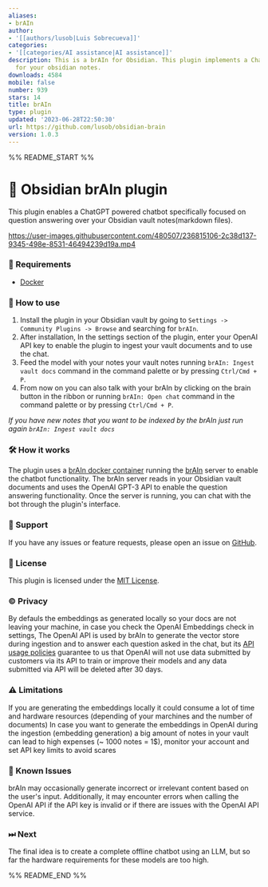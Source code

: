 ```yaml
---
aliases:
- brAIn
author:
- '[[authors/lusob|Luis Sobrecueva]]'
categories:
- '[[categories/AI assistance|AI assistance]]'
description: This is a brAIn for Obsidian. This plugin implements a ChatGPT retrieval
  for your obsidian notes.
downloads: 4584
mobile: false
number: 939
stars: 14
title: brAIn
type: plugin
updated: '2023-06-28T22:50:30'
url: https://github.com/lusob/obsidian-brain
version: 1.0.3
---
```


%% README_START %%

# 🧠 Obsidian brAIn plugin

This plugin enables a ChatGPT powered chatbot specifically focused on question answering over your Obsidian vault notes(markdown files).


https://user-images.githubusercontent.com/480507/236815106-2c38d137-9345-498e-8531-46494239d19a.mp4


### 🧰 Requirements

- [Docker](https://docs.docker.com/get-docker/)

### 📖 How to use

1. Install the plugin in your Obsidian vault by going to `Settings -> Community Plugins -> Browse` and searching for `brAIn`.
2. After installation, In the settings section of the plugin, enter your OpenAI API key to enable the plugin to ingest your vault documents and to use the chat.
3. Feed the model with your notes your vault notes running `brAIn: Ingest vault docs` command in the command palette or by pressing `Ctrl/Cmd + P`.
4. From now on you can also talk with your brAIn by clicking on the brain button in the ribbon or running `brAIn: Open chat` command in the command palette or by pressing `Ctrl/Cmd + P`.

*If you have new notes that you want to be indexed by the brAIn just run again `brAIn: Ingest vault docs`*

### 🛠 How it works

The plugin uses a [brAIn docker container](https://hub.docker.com/repository/docker/lusob04/brain) running the [brAIn](https://github.com/lusob/brAIn) server to enable the chatbot functionality. The brAIn server reads in your Obsidian vault documents and uses the OpenAI GPT-3 API to enable the question answering functionality. Once the server is running, you can chat with the bot through the plugin's interface.

### 💬 Support

If you have any issues or feature requests, please open an issue on [GitHub](https://github.com/).

### 📓 License

This plugin is licensed under the [MIT License](https://github.com/lusob/obsidian-brain/blob/main/LICENSE).

### © Privacy

By defauls the embeddings as generated locally so your docs are not leaving your machine, in case you check the OpenAI Embeddings check in settings, The OpenAI API is used by brAIn to generate the vector store during ingestion and to answer each question asked in the chat, but its [API usage policies](https://openai.com/policies/api-data-usage-policies ) guarantee to us that OpenAI will not use data submitted by customers via its API to train or improve their models and any data submitted via API will be deleted after 30 days.

### ⚠️ Limitations

If you are generating the embeddings locally it could consume a lot of time and hardware resources (depending of your marchines and the number of documents)
In case you want to generate the embeddings in OpenAI during the ingestion (embedding generation) a big amount of notes in your vault can lead to high expenses (~ 1000 notes = 1$), monitor your account and set API key limits to avoid scares

### 🐞 Known Issues

brAIn may occasionally generate incorrect or irrelevant content based on the user's input. Additionally, it may encounter errors when calling the OpenAI API if the API key is invalid or if there are issues with the OpenAI API service.

### ⏭ Next

The final idea is to create a complete offline chatbot using an LLM, but so far the hardware requirements for these models are too high.

%% README_END %%